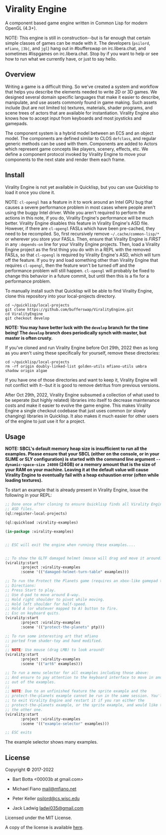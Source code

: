 # Virality Engine

A component based game engine written in Common Lisp for modern OpenGL (4.3+).

NOTE: This engine is still in construction--but is far enough that certain
simple classes of games can be made with it.  The developers (`psilord`,
`mfiano`, `|3b|`, and `jgl`) hang out in #bufferswap on irc.libera.chat, and
sometimes #lispgames on irc.libera.chat. Stop by if you want to help or see how
to run what we currently have, or just to say hello.

## Overview

Writing a game is a difficult thing. So we've created a system and workflow
that helps you describe the elements needed to write 2D or 3D games. We
designed several domain specific languages that make it easier to describe,
manipulate, and use assets commonly found in game making. Such assets include
(but are not limited to) textures, materials, shader programs, and scene trees
of actors that are available for instantiation. Virality Engine also knows how
to accept input from keyboards and most joysticks and gamepads.

The component system is a hybrid model between an ECS and an object model. The
components are defined similar to CLOS `defclass`, and regular generic methods
can be used with them. Components are added to Actors which represent game
concepts like players, scenery, effects, etc. We define a component protocol
invoked by Virality Engine to move your components to the next state and render
them each frame.

## Install

Virality Engine is not yet available in Quicklisp, but you can use Quicklisp to
load it once you clone it.

NOTE: `cl-opengl` has a feature in it to work around an Intel GPU bug that
causes a severe performance problem in most cases where people aren't using the
buggy Intel driver. While you aren't required to perform the actions in this
note, if you do, Virality Engine's performance will be much better. Virality
Engine disables this feature in Virality Engine's ASD file.  However, if there
are `cl-opengl` FASLs which have been pre-cached, they need to be
recompiled. So, first recursively remove `~/.cache/common-lisp/*` or wherever
you store your FASLs.  Then, ensure that Virality Engine is _FIRST_ in any
`:depends-on` line for your Virality Engine projects. Then, load a Virality Engine project as
the first thing you do with in a REPL with the removed FASLs, so that
`cl-opengl` is required by Virality Engine's ASD, which will turn off the feature. If
you try and load something other than Virality Engine that requires `cl-opengl`, then
the feature won't be turned off and the performance problem will still
happen. `cl-opengl` will probably be fixed to change this behavior in a future
commit, but until then this is a fix for a performance problem.

To manually install such that Quicklisp will be able to find
Virality Engine, clone this repository into your local-projects directory.

```
cd ~/quicklisp/local-projects
git clone https://github.com/bufferswap/ViralityEngine.git
cd ViralityEngine
git checkout develop
```

**NOTE: You may have better luck with the `develop` branch for the time being!
The `develop` branch does periodically synch with master, but master is often
crusty.**

If you've cloned and run Virality Engine before Oct 29th, 2022 then as long as
you aren't using these specifically for yourself, remove these directories:

```
cd ~/quicklisp/local-projects
rm -rf origin doubly-linked-list golden-utils mfiano-utils umbra shadow origin algae
```

If you have one of those directories and want to keep it, Virality Engine will
not conflict with it--but it is good to remove detritus from previous versions.

After Oct 29th, 2022, Virality Engine subsumed a collection of what used to be
seperate (but highly related) libraries into itself to decrease maintenance
costs and make it easier to evolve the game engine. This makes Virality Engine
a single checkout codebase that just uses common (or slowly changing) libraries
in Quicklisp. It also makes it much easier for other users of the engine to
just use it for a project.

## Usage

**NOTE: SBCL's default memory heap size is insufficient to run all the
examples. Please ensure that your SBCL (either on the console, or in your SLIME
or SLY configuration) is started with the command line argument
`--dynamic-space-size 24000` (24GB) or a memory amount that is the size of your
RAM on your machine. Leaving it at the default value will cause Virality Engine
to eventually fail with a heap exhaustion error (often while loading
textures).**

To start an example that is already present in Virality Engine, issue the
following in your REPL:

```lisp
;; Done once after cloning to ensure Quicklisp finds all Virality Engine
;; ASD files.
(ql:register-local-projects)

(ql:quickload :virality-examples)

(in-package :virality-examples)


;; ESC will exit the engine when running these examples....


;; To show the GLTF damaged helmet (mouse will drag and move it around.)
(virality:start
       :project :virality-examples
       :scene '(("damaged-helmet-turn-table" examples)))

;; To run the Protect the Planets game (requires an xbox-like gamepad to play)
;; Directions:
;; Press Start to play.
;; Use d-pad to move around 8-way.
;; Hold right shoulder to pivot while moving.
;; Hold left shoulder for half-speed.
;; Hold A (or whatever mapped to A) button to fire.
;; Esc on keyboard quits.
(virality:start
       :project :virality-examples
       :scene '(("protect-the-planets" ptp)))

;; To run some interesting art that mfiano
;; ported from shader-toy and hand modified.
;;
;; NOTE: Use mouse (drag LMB) to look around!
(virality:start
       :project :virality-examples
       :scene '(("art6" examples)))

;; To run a menu selector for all examples including those above:
;; And ensure to pay attention to the keyboard interface to move in and
;; out of the examples.
;;
;; NOTE: Due to an unfinished feature the sprite example and the
;; protect-the-planets example cannot be run in the same session. You'll have
;; to exit Virality Engine and restart it if you ran either the
;; protect-the-planets example, or the sprite example, and would like to run
;; the other one.
(virality:start
       :project :virality-examples
       :scene '(("example-selector" examples)))

;; ESC exits
```

The example selector shows many examples.

## License

Copyright © 2017-2022

* Bart Botta <00003b at gmail.com>

* Michael Fiano <mail@mfiano.net>

* Peter Keller <psilord@cs.wisc.edu>

* Jack Ladwig <ladwi035@gmail.com>

Licensed under the MIT License.

A copy of the license is available [here](LICENSE).
